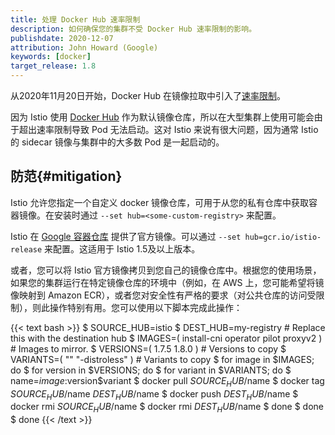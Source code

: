 ```yaml
---
title: 处理 Docker Hub 速率限制
description: 如何确保您的集群不受 Docker Hub 速率限制的影响。
publishdate: 2020-12-07
attribution: John Howard (Google)
keywords: [docker]
target_release: 1.8
---
```


从2020年11月20日开始，Docker Hub 在镜像拉取中引入了[速率限制](https://www.docker.com/increase-rate-limits)。

因为 Istio 使用 [Docker Hub](https://hub.docker.com/u/istio) 作为默认镜像仓库，所以在大型集群上使用可能会由于超出速率限制导致 Pod 无法启动。这对 Istio 来说有很大问题，因为通常 Istio 的 sidecar 镜像与集群中的大多数 Pod 是一起启动的。

## 防范{#mitigation}

Istio 允许您指定一个自定义 docker 镜像仓库，可用于从您的私有仓库中获取容器镜像。在安装时通过 `--set hub=<some-custom-registry>` 来配置。

Istio 在 [Google 容器仓库](https://gcr.io/istio-release) 提供了官方镜像。可以通过 `--set hub=gcr.io/istio-release` 来配置。这适用于 Istio 1.5及以上版本。

或者，您可以将 Istio 官方镜像拷贝到您自己的镜像仓库中。根据您的使用场景，如果您的集群运行在特定镜像仓库的环境中（例如，在 AWS 上，您可能希望将镜像映射到 Amazon ECR），或者您对安全性有严格的要求（对公共仓库的访问受限制），则此操作特别有用。您可以使用以下脚本完成此操作：

{{< text bash >}}
$ SOURCE_HUB=istio
$ DEST_HUB=my-registry # Replace this with the destination hub
$ IMAGES=( install-cni operator pilot proxyv2 ) # Images to mirror.
$ VERSIONS=( 1.7.5 1.8.0 ) # Versions to copy
$ VARIANTS=( "" "-distroless" ) # Variants to copy
$ for image in $IMAGES; do
$ for version in $VERSIONS; do
$ for variant in $VARIANTS; do
$   name=$image:$version$variant
$   docker pull $SOURCE_HUB/$name
$   docker tag $SOURCE_HUB/$name $DEST_HUB/$name
$   docker push $DEST_HUB/$name
$   docker rmi $SOURCE_HUB/$name
$   docker rmi $DEST_HUB/$name
$ done
$ done
$ done
{{< /text >}}
